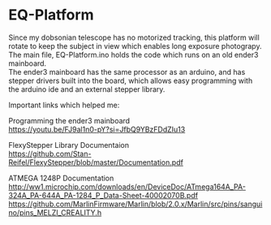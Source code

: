 ﻿# EQ-Platform
 Since my dobsonian telescope has no motorized tracking, this platform will rotate to keep the subject in view which enables long exposure photograpy.  
The main file, EQ-Platform.ino holds the code which runs on an old ender3 mainboard.   
The ender3 mainboard has the same processor as an arduino, and has stepper drivers built into the board, which allows easy programming
with the arduino ide and an external stepper library.

 Important links which helped me:
 
 Programming the ender3 mainboard  
 https://youtu.be/FJ9al1n0-pY?si=JfbQ9YBzFDdZIu13

 FlexyStepper Library Documentaion  
 https://github.com/Stan-Reifel/FlexyStepper/blob/master/Documentation.pdf

 ATMEGA 1248P Documentation  
http://ww1.microchip.com/downloads/en/DeviceDoc/ATmega164A_PA-324A_PA-644A_PA-1284_P_Data-Sheet-40002070B.pdf  
https://github.com/MarlinFirmware/Marlin/blob/2.0.x/Marlin/src/pins/sanguino/pins_MELZI_CREALITY.h
